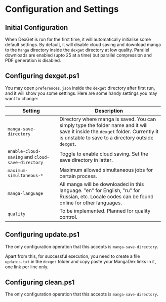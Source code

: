 # Configuration and Settings

## Initial Configuration

When DexGet is run for the first time, it will automatically initialise some default settings. By default, it will disable cloud saving and download manga to the `Manga` directory inside the `dexget` directory at low quality. Parallel downloads are enabled (upto 25 at a time) but parallel compression and PDF generation is disabled.

## Configuring dexget.ps1

You may open `preferences.json` inside the `dexget` directory after first run, and it will show you some settings. Here are some handy settings you may want to change:

| Setting | Description |
|--|--|
| `manga-save-directory` | Directory where manga is saved. You can simply type the folder name and it will save it inside the `dexget` folder. Currently it is unstable to save to a directory outside `dexget`. |
| `enable-cloud-saving` and `cloud-save-directory` | Toggle to enable cloud saving. Set the save directory in latter. |
| `maximum-simultaneous-*` | Maximum allowed simultaneous jobs for certain process. |
| `manga-language` | All manga will be downloaded in this language. "en" for English, "ru" for Russian, etc. Locale codes can be found online for other languages. |
| `quality` | To be implemented. Planned for quality control. |

## Configuring update.ps1

The only configuration operation that this accepts is `manga-save-directory`.

Apart from this, for successful execution, you need to create a file `updates.txt` in the `dexget` folder and copy paste your MangaDex links in it, one link per line only.

## Configuring clean.ps1

The only configuration operation that this accepts is `manga-save-directory`.